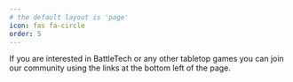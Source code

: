 ```yaml
---
# the default layout is 'page'
icon: fas fa-circle
order: 5
---
```


If you are interested in BattleTech or any other tabletop games you can join our community using the links at the bottom left of the page.
